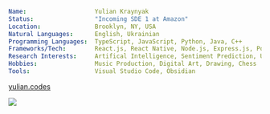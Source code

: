 ```yaml
Name:                   Yulian Kraynyak
Status:                 "Incoming SDE 1 at Amazon"
Location:               Brooklyn, NY, USA
Natural Languages:      English, Ukrainian
Programming Languages:  TypeScript, JavaScript, Python, Java, C++
Frameworks/Tech:        React.js, React Native, Node.js, Express.js, Postgres, Firebase, Material UI, SCSS
Research Interests:     Artifical Intelligence, Sentiment Prediction, UX Design
Hobbies:                Music Production, Digital Art, Drawing, Chess
Tools:                  Visual Studio Code, Obsidian
```

[yulian.codes](https://yulian.codes)

<a href="#">
<img src="https://komarev.com/ghpvc/?username=ykray&color=0e1116&style=for-the-badge"/>
</a>

<!--
**ykray/ykray** is a ✨ _special_ ✨ repository because its `README.md` (this file) appears on your GitHub profile.

Here are some ideas to get you started:

- 🔭 I’m currently working on ...
- 🌱 I’m currently learning ...
- 👯 I’m looking to collaborate on ...
- 🤔 I’m looking for help with ...
- 💬 Ask me about ...
- 📫 How to reach me: ...
- 😄 Pronouns: ...
- ⚡ Fun fact: ...
-->
